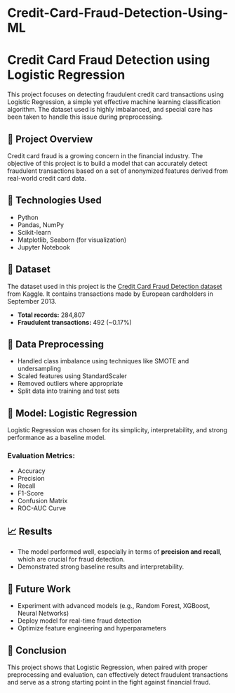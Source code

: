 # Credit-Card-Fraud-Detection-Using-ML
# Credit Card Fraud Detection using Logistic Regression

This project focuses on detecting fraudulent credit card transactions using Logistic Regression, a simple yet effective machine learning classification algorithm. The dataset used is highly imbalanced, and special care has been taken to handle this issue during preprocessing.

## 📌 Project Overview

Credit card fraud is a growing concern in the financial industry. The objective of this project is to build a model that can accurately detect fraudulent transactions based on a set of anonymized features derived from real-world credit card data.

## 🔧 Technologies Used

- Python
- Pandas, NumPy
- Scikit-learn
- Matplotlib, Seaborn (for visualization)
- Jupyter Notebook

## 📂 Dataset

The dataset used in this project is the [Credit Card Fraud Detection dataset](https://www.kaggle.com/mlg-ulb/creditcardfraud) from Kaggle. It contains transactions made by European cardholders in September 2013.

- **Total records:** 284,807
- **Fraudulent transactions:** 492 (~0.17%)

## 🧹 Data Preprocessing

- Handled class imbalance using techniques like SMOTE and undersampling
- Scaled features using StandardScaler
- Removed outliers where appropriate
- Split data into training and test sets

## 🤖 Model: Logistic Regression

Logistic Regression was chosen for its simplicity, interpretability, and strong performance as a baseline model.

### Evaluation Metrics:

- Accuracy
- Precision
- Recall
- F1-Score
- Confusion Matrix
- ROC-AUC Curve

## 📈 Results

- The model performed well, especially in terms of **precision and recall**, which are crucial for fraud detection.
- Demonstrated strong baseline results and interpretability.

## 🚀 Future Work

- Experiment with advanced models (e.g., Random Forest, XGBoost, Neural Networks)
- Deploy model for real-time fraud detection
- Optimize feature engineering and hyperparameters

## 📝 Conclusion

This project shows that Logistic Regression, when paired with proper preprocessing and evaluation, can effectively detect fraudulent transactions and serve as a strong starting point in the fight against financial fraud.
